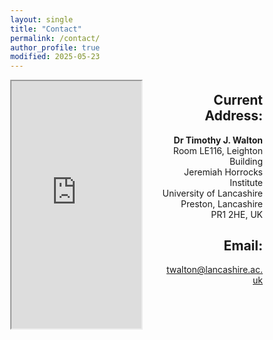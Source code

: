 ```yaml
---
layout: single
title: "Contact"
permalink: /contact/
author_profile: true
modified: 2025-05-23
---
```


<style>
* {
	box-sizing: border-box;
}

body {
	margin: 0;
}

.column1 {
	float: left;
	width: 55%;
	padding-right: 10px;
}

.column2 {
	float:left;
	width: 45%;
	padding-left: 20px;
	padding-top: 4px;
	margin-top: 4px;
	text-align: right;
}

.column img {
	margin-top: 12px;
}

.row:after {
	content: "";
	display: table;
	clear: both;
} 

</style>

<div class="row">
	<div class="column1">
		<iframe src="https://www.google.com/maps/embed?pb=!1m18!1m12!1m3!1d2358.5740751538924!2d-2.7118524847699343!3d53.76146685123755!2m3!1f0!2f0!3f0!3m2!1i1024!2i768!4f13.1!3m3!1m2!1s0x487b72774262bdc7%3A0x8760f87b9ac574bb!2sLeighton%20Building%2C%20Preston%20PR1%208RU!5e0!3m2!1sen!2suk!4v1627069137128!5m2!1sen!2suk" width="100%" height="400px" style="border:10;" allowfullscreen="" loading="lazy"></iframe>
	</div>
	<div class="column2">
		<h2 style="margin-top:6px;padding-top:6px;">
			Current Address:
		</h2>
		<p>
			<b>Dr Timothy J. Walton</b><br> 
			Room LE116, Leighton Building<br>
			Jeremiah Horrocks Institute<br>
			University of Lancashire<br>
			Preston, Lancashire<br>
			PR1 2HE, UK
		</p>
		<h2>
			Email:
		</h2>
		<p>
			<a href="mailto:twalton@lancashire.ac.uk">twalton@lancashire.ac.uk</a>
		</p>
	</div>	
</div>
